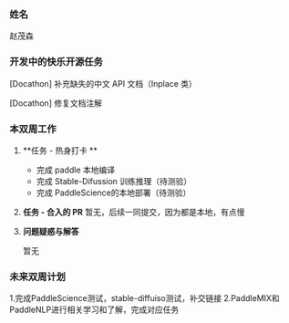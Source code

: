 ### 姓名

赵茂森

### 开发中的快乐开源任务

[Docathon] 补充缺失的中文 API 文档（Inplace 类）

[Docathon] 修复文档注解



### 本双周工作

1. **任务 - 热身打卡 **
   - 完成 paddle 本地编译
   - 完成 Stable-Difussion 训练推理（待测验）
   - 完成 PaddleScience的本地部署（待测验）

2. **任务 - 合入的 PR**
暂无，后续一同提交，因为都是本地，有点慢



3. **问题疑惑与解答**

   暂无



### 未来双周计划
1.完成PaddleScience测试，stable-diffuiso测试，补交链接
2.PaddleMIX和PaddleNLP进行相关学习和了解，完成对应任务

